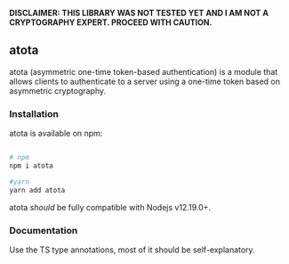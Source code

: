 **DISCLAIMER: THIS LIBRARY WAS NOT TESTED YET AND I AM NOT A CRYPTOGRAPHY EXPERT. PROCEED WITH CAUTION.**

## atota

atota (asymmetric one-time token-based authentication) is a module that allows clients to authenticate to a server using a one-time token based on asymmetric cryptography.

### Installation

atota is available on npm:

```sh

# npm
npm i atota

#yarn
yarn add atota

```

atota _should_ be fully compatible with Nodejs v12.19.0+.

### Documentation

Use the TS type annotations, most of it should be self-explanatory.
